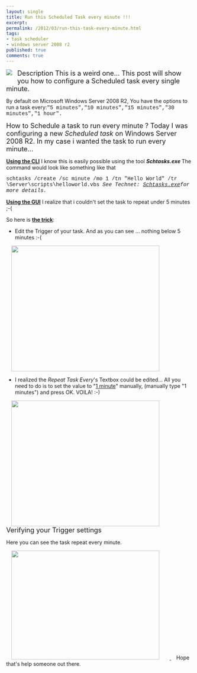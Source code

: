 ```yaml
---
layout: single
title: Run this Scheduled Task every minute !!!
excerpt: 
permalink: /2012/03/run-this-task-every-minute.html
tags: 
- task scheduler
- windows server 2008 r2
published: true
comments: true
---
```

<a href="{{ site.url }}/images/2012/20120313_Run_this_Scheduled_Task_every_minute_!!!/Task-Scheduler__1187729876__-129x141.png" imageanchor="1" style="clear: left; float: left; margin-bottom: 1em; margin-right: 1em;"><img border="0" src="{{ site.url }}/images/2012/20120313_Run_this_Scheduled_Task_every_minute_!!!/Task-Scheduler__1187729876__-129x141.png" /></a>
<span style="font-size: large;">Description
This is a weird one... This post will show you how to configure a Scheduled task every single minute.

By default on Microsoft Windows Server 2008 R2, You have the options to run a task every:<span style="font-family: 'Courier New', Courier, monospace;">"5 minutes",<span style="font-family: 'Courier New', Courier, monospace;">"10 minutes",<span style="font-family: 'Courier New', Courier, monospace;">"15 minutes",<span style="font-family: 'Courier New', Courier, monospace;">"30 minutes",<span style="font-family: 'Courier New', Courier, monospace;">"1 hour".




<span style="font-size: large;">How to Schedule a task to run every minute ?
Today I was configuring a new<i> Scheduled task</i> on Windows Server 2008 R2. In my case i wanted the task to run every minute...

<u><b>Using the CLI</b></u>
I know this is easily possible using the tool <i><b>Schtasks.exe </b></i>
The command would look like something like that

<span style="font-family: Courier New, Courier, monospace;">schtasks /create /sc minute /mo 1 /tn "Hello World" /tr \\Server\scripts\helloworld.vbs
<i><b>
</b></i><i>See Technet: <a href="http://technet.microsoft.com/en-us/library/cc725744%28v=ws.10%29.aspx" target="_blank">Schtasks.exe</a>for more details.</i>

<b><u>Using the GUI</u></b>
I realize that i couldn't set the task to repeat under 5 minutes ;-(

So here is <b><u>the trick</u></b>:


* Edit the Trigger of your task. And as you can see ... nothing below 5 minutes :-(


<a href="{{ site.url }}/images/2012/20120313_Run_this_Scheduled_Task_every_minute_!!!/TaskScheduler-5minutes-c__537366515__-594x509.png" imageanchor="1" style="margin-left: 1em; margin-right: 1em;"><img border="0" height="340" src="{{ site.url }}/images/2012/20120313_Run_this_Scheduled_Task_every_minute_!!!/TaskScheduler-5minutes-c__2146880799__-400x343.png" width="400" /></a>



* I realized the <i>Repeat Task Every</i>'s Textbox could be edited... All you need to do is to set the value to "<u>1 minute</u>" manually, (manually type "1 minutes") and press OK. VOILA! :-)

<a href="{{ site.url }}/images/2012/20120313_Run_this_Scheduled_Task_every_minute_!!!/TaskScheduler-1Minute-a__1304695560__-594x506.png" imageanchor="1" style="margin-left: 1em; margin-right: 1em;"><img border="0" height="340" src="{{ site.url }}/images/2012/20120313_Run_this_Scheduled_Task_every_minute_!!!/TaskScheduler-1Minute-a__1670170967__-400x341.png" width="400" /></a>
<span style="font-size: large;">Verifying your Trigger settings

Here you can see the task repeat every minute.

<a href="{{ site.url }}/images/2012/20120313_Run_this_Scheduled_Task_every_minute_!!!/TaskScheduler-1Minute-b__1604341881__-634x471.png" imageanchor="1" style="margin-left: 1em; margin-right: 1em;"><img border="0" height="295" src="{{ site.url }}/images/2012/20120313_Run_this_Scheduled_Task_every_minute_!!!/TaskScheduler-1Minute-b__1209500685__-400x297.png" width="400" /></a><a href="http://4.bp.blogspot.com/-xArIkCG11jE/T1-0Z41YBYI/AAAAAAABCB0/pNHv3gPiNy8/s1600/3-13-2012+4-53-20+PM.png" imageanchor="1" style="margin-left: 1em; margin-right: 1em;">
</a>
Hope that's help someone out there.


